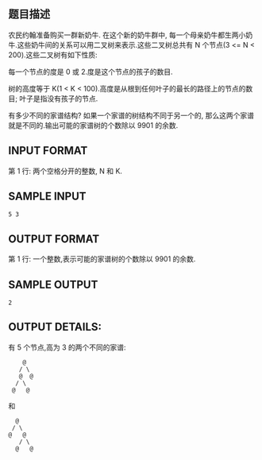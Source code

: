 ## 题目描述

农民约翰准备购买一群新奶牛. 在这个新的奶牛群中, 每一个母亲奶牛都生两小奶牛.这些奶牛间的关系可以用二叉树来表示.这些二叉树总共有 N 个节点(3 <= N < 200).这些二叉树有如下性质:

每一个节点的度是 0 或 2.度是这个节点的孩子的数目.

树的高度等于 K(1 < K < 100).高度是从根到任何叶子的最长的路径上的节点的数目; 叶子是指没有孩子的节点.

有多少不同的家谱结构? 如果一个家谱的树结构不同于另一个的, 那么这两个家谱就是不同的.输出可能的家谱树的个数除以 9901 的余数.

## INPUT FORMAT

第 1 行: 两个空格分开的整数, N 和 K.

## SAMPLE INPUT 

```
5 3
```

## OUTPUT FORMAT

第 1 行: 一个整数,表示可能的家谱树的个数除以 9901 的余数.

## SAMPLE OUTPUT 

```
2
```
## OUTPUT DETAILS: 

有 5 个节点,高为 3 的两个不同的家谱:

```
    @
   / \
   @  @
  / \
 @   @
```

和
```
  @
 / \  
@   @
   / \
  @   @
```

